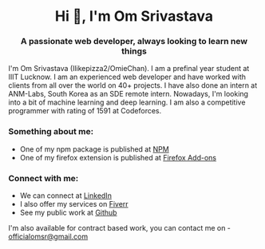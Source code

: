<h1 align="center">Hi 👋, I'm Om Srivastava</h1>
<h3 align="center">A passionate web developer, always looking to learn new things</h3>

I'm Om Srivastava (Ilikepizza2/OmieChan). I am a prefinal year student at IIIT Lucknow. I am an experienced web developer and have worked with clients from all over the world on 40+ projects. I have also done an intern at ANM-Labs, South Korea as an SDE remote intern. Nowadays, I'm looking into a bit of machine learning and deep learning. I am also a competitive programmer with rating of 1591 at Codeforces.
<h3 align="left">Something about me:</h3>
<p align="left">
  <ul>
    <li>
      One of my npm package is published at <a href="https://www.npmjs.com/package/social-sentiment">NPM</a>    
    </li>
    <li>
      One of my firefox extension is published at <a href="https://addons.mozilla.org/en-US/firefox/addon/the-social-collection/">Firefox Add-ons</a>    
    </li>
  </ul>  
</p>
<h3 align="left">Connect with me:</h3>
<p align="left">
  <ul>
    <li>
      We can connect at <a href="https://www.linkedin.com/in/om-srivastava">LinkedIn</a>
    </li>
    <li>
      I also offer my services on <a href="https://www.fiverr.com/share/kA7GLo">Fiverr</a>
    </li>
    <li>
      See my public work at <a href="https://github.com/Ilikepizza2">Github</a>    
    </li>
  </ul>  
</p>



I'm also available for contract based work, you can contact me on - officialomsr@gmail.com

